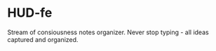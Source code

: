 # HUD-fe
Stream of consiousness notes organizer.  Never stop typing - all ideas captured and organized.

